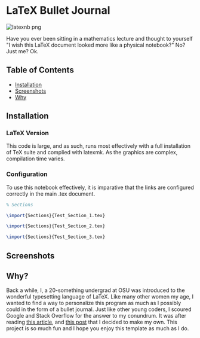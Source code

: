 # LaTeX Bullet Journal

![latexnb png](https://github.com/rosehaze/LaTeX-Notebook/assets/71717036/f293f224-3e2f-418a-a4da-36511b9a4f07)

Have you ever been sitting in a mathematics lecture and thought to yourself "I wish this LaTeX document looked more like a physical notebook?" No? Just me? Ok.

## Table of Contents
 - [Installation](https://github.com/rosehaze/Bullet-Journal#installation)
 - [Screenshots](https://github.com/rosehaze/Bullet-Journal#screenshots)
 - [Why](https://github.com/rosehaze/Bullet-Journal#why)

## Installation

### LaTeX Version
This code is large, and as such, runs most effectively with a full installation of TeX suite and complied with latexmk. As the graphics are complex, compilation time varies.

### Configuration
To use this notebook effectively, it is imparative that the links are configured correctly in the main .tex document.

```latex
% Sections

\import{Sections}{Test_Section_1.tex}

\import{Sections}{Test_Section_2.tex}

\import{Sections}{Test_Section_3.tex}
```

## Screenshots

## Why?
Back a while, I, a 20-something undergrad at OSU was introduced to the wonderful typesetting language of LaTeX. Like many other women my age, I wanted to find a way to personalize this program as much as I possibly could in the form of a bullet journal. Just like other young coders, I scoured Google and Stack Overflow for the answer to my conundrum. It was after reading [this article](https://tex.stackexchange.com/questions/188164/how-to-use-latex-to-print-a-document-to-look-like-a-lined-notebook), and [this post](https://castel.dev/post/lecture-notes-1/) that I decided to make my own. This project is so much fun and I hope you enjoy this template as much as I do.
